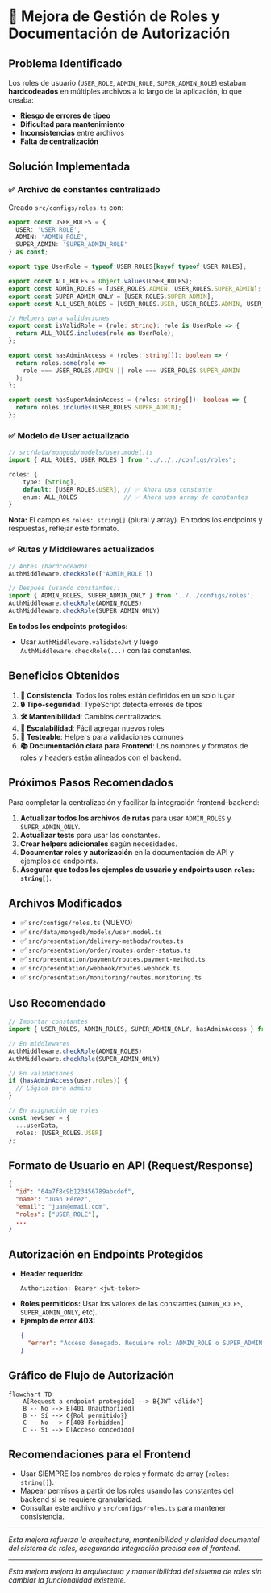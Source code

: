 # 🔐 Mejora de Gestión de Roles y Documentación de Autorización

## Problema Identificado

Los roles de usuario (`USER_ROLE`, `ADMIN_ROLE`, `SUPER_ADMIN_ROLE`) estaban **hardcodeados** en múltiples archivos a lo largo de la aplicación, lo que creaba:

- **Riesgo de errores de tipeo**
- **Dificultad para mantenimiento**
- **Inconsistencias** entre archivos
- **Falta de centralización**

## Solución Implementada

### ✅ **Archivo de constantes centralizado**

Creado `src/configs/roles.ts` con:

```typescript
export const USER_ROLES = {
  USER: 'USER_ROLE',
  ADMIN: 'ADMIN_ROLE',
  SUPER_ADMIN: 'SUPER_ADMIN_ROLE'
} as const;

export type UserRole = typeof USER_ROLES[keyof typeof USER_ROLES];

export const ALL_ROLES = Object.values(USER_ROLES);
export const ADMIN_ROLES = [USER_ROLES.ADMIN, USER_ROLES.SUPER_ADMIN];
export const SUPER_ADMIN_ONLY = [USER_ROLES.SUPER_ADMIN];
export const ALL_USER_ROLES = [USER_ROLES.USER, USER_ROLES.ADMIN, USER_ROLES.SUPER_ADMIN];

// Helpers para validaciones
export const isValidRole = (role: string): role is UserRole => {
  return ALL_ROLES.includes(role as UserRole);
};

export const hasAdminAccess = (roles: string[]): boolean => {
  return roles.some(role =>
    role === USER_ROLES.ADMIN || role === USER_ROLES.SUPER_ADMIN
  );
};

export const hasSuperAdminAccess = (roles: string[]): boolean => {
  return roles.includes(USER_ROLES.SUPER_ADMIN);
};
```

### ✅ **Modelo de User actualizado**

```typescript
// src/data/mongodb/models/user.model.ts
import { ALL_ROLES, USER_ROLES } from "../../../configs/roles";

roles: {
    type: [String],
    default: [USER_ROLES.USER], // ✅ Ahora usa constante
    enum: ALL_ROLES             // ✅ Ahora usa array de constantes
}
```

**Nota:** El campo es `roles: string[]` (plural y array). En todos los endpoints y respuestas, reflejar este formato.

### ✅ **Rutas y Middlewares actualizados**

```typescript
// Antes (hardcodeado):
AuthMiddleware.checkRole(['ADMIN_ROLE'])

// Después (usando constantes):
import { ADMIN_ROLES, SUPER_ADMIN_ONLY } from '../../configs/roles';
AuthMiddleware.checkRole(ADMIN_ROLES)
AuthMiddleware.checkRole(SUPER_ADMIN_ONLY)
```

**En todos los endpoints protegidos:**
- Usar `AuthMiddleware.validateJwt` y luego `AuthMiddleware.checkRole(...)` con las constantes.

## Beneficios Obtenidos

1. **🎯 Consistencia**: Todos los roles están definidos en un solo lugar
2. **🔒 Tipo-seguridad**: TypeScript detecta errores de tipos
3. **🛠️ Mantenibilidad**: Cambios centralizados
4. **🚀 Escalabilidad**: Fácil agregar nuevos roles
5. **🧪 Testeable**: Helpers para validaciones comunes
6. **📚 Documentación clara para Frontend**: Los nombres y formatos de roles y headers están alineados con el backend.

## Próximos Pasos Recomendados

Para completar la centralización y facilitar la integración frontend-backend:

1. **Actualizar todos los archivos de rutas** para usar `ADMIN_ROLES` y `SUPER_ADMIN_ONLY`.
2. **Actualizar tests** para usar las constantes.
3. **Crear helpers adicionales** según necesidades.
4. **Documentar roles y autorización** en la documentación de API y ejemplos de endpoints.
5. **Asegurar que todos los ejemplos de usuario y endpoints usen `roles: string[]`**.

## Archivos Modificados

- ✅ `src/configs/roles.ts` (NUEVO)
- ✅ `src/data/mongodb/models/user.model.ts`
- ✅ `src/presentation/delivery-methods/routes.ts`
- ✅ `src/presentation/order/routes.order-status.ts`
- ✅ `src/presentation/payment/routes.payment-method.ts`
- ✅ `src/presentation/webhook/routes.webhook.ts`
- ✅ `src/presentation/monitoring/routes.monitoring.ts`

## Uso Recomendado

```typescript
// Importar constantes
import { USER_ROLES, ADMIN_ROLES, SUPER_ADMIN_ONLY, hasAdminAccess } from '../../configs/roles';

// En middlewares
AuthMiddleware.checkRole(ADMIN_ROLES)
AuthMiddleware.checkRole(SUPER_ADMIN_ONLY)

// En validaciones
if (hasAdminAccess(user.roles)) {
  // Lógica para admins
}

// En asignación de roles
const newUser = {
  ...userData,
  roles: [USER_ROLES.USER]
};
```

## Formato de Usuario en API (Request/Response)

```json
{
  "id": "64a7f8c9b123456789abcdef",
  "name": "Juan Pérez",
  "email": "juan@email.com",
  "roles": ["USER_ROLE"],
  ...
}
```

## Autorización en Endpoints Protegidos

- **Header requerido:**
  ```
  Authorization: Bearer <jwt-token>
  ```
- **Roles permitidos:**
  Usar los valores de las constantes (`ADMIN_ROLES`, `SUPER_ADMIN_ONLY`, etc).
- **Ejemplo de error 403:**
  ```json
  {
    "error": "Acceso denegado. Requiere rol: ADMIN_ROLE o SUPER_ADMIN_ROLE"
  }
  ```

## Gráfico de Flujo de Autorización

```mermaid
flowchart TD
    A[Request a endpoint protegido] --> B{JWT válido?}
    B -- No --> E[401 Unauthorized]
    B -- Sí --> C{Rol permitido?}
    C -- No --> F[403 Forbidden]
    C -- Sí --> D[Acceso concedido]
```

## Recomendaciones para el Frontend

- Usar SIEMPRE los nombres de roles y formato de array (`roles: string[]`).
- Mapear permisos a partir de los roles usando las constantes del backend si se requiere granularidad.
- Consultar este archivo y `src/configs/roles.ts` para mantener consistencia.

---

*Esta mejora refuerza la arquitectura, mantenibilidad y claridad documental del sistema de roles, asegurando integración precisa con el frontend.*

---

*Esta mejora mejora la arquitectura y mantenibilidad del sistema de roles sin cambiar la funcionalidad existente.*
